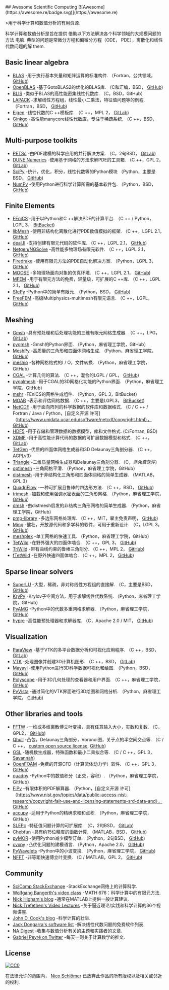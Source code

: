 <div class="github-widget" data-repo="nschloe/awesome-scientific-computing"></div>
<script async src="https://pagead2.googlesyndication.com/pagead/js/adsbygoogle.js"></script><ins class="adsbygoogle" style="display:block" data-ad-client="ca-pub-6890694312814945" data-ad-slot="5473692530" data-ad-format="auto"  data-full-width-responsive="true"></ins><script>(adsbygoogle = window.adsbygoogle || []).push({});</script>
## Awesome Scientific Computing [![Awesome](https://awesome.re/badge.svg)](https://awesome.re)



&gt;用于科学计算和数值分析的有用资源.

科学计算和数值分析是旨在提供
借助以下方法解决各个科学领域的大规模问题的方法
 电脑.  典型的问题是常微分方程和偏微分方程（ODE，
PDE），离散化和线性代数问题的解
them.





## Basic linear algebra

- [BLAS](https://www.netlib.org/blas/) -用于执行基本矢量和矩阵运算的标准构件.
  （Fortran，公共领域， [GitHub](https://github.com/Reference-LAPACK/lapack/tree/master/BLAS))
- [OpenBLAS](https://www.openblas.net) -基于GotoBLAS2的优化的BLAS库.
  （C和汇编，BSD， [GitHub](https://github.com/xianyi/OpenBLAS))
- [BLIS](https://github.com/flame/blis) -类似于BLAS的高性能密集线性代数库.
  （C，BSD，GitHub）
- [LAPACK](https://www.netlib.org/lapack/) -求解线性方程组，线性最小二乘法，特征值问题等的例程.
  （Fortran，BSD， [GitHub](https://github.com/Reference-LAPACK/lapack))
- [Eigen](http://eigen.tuxfamily.org/index.php?title=Main_Page) -线性代数的C ++模板库.
  （C ++，MPL 2， [GitLab](https://gitlab.com/libeigen/eigen))
- [Ginkgo](https://ginkgo-project.github.io/) -高性能manycore线性代数库，专注于稀疏系统.
  （C ++，BSD， [GitHub](https://github.com/ginkgo-project/ginkgo))


## Multi-purpose toolkits

- [PETSc](https://www.mcs.anl.gov/petsc/) -由PDE建模的科学应用的并行解决方案.
  （C，2句BSD， [GitLab](https://gitlab.com/petsc/petsc))
- [DUNE Numerics](https://www.dune-project.org) -使用基于网格的方法求解PDE的工具箱.
  （C ++，GPL 2， [GitLab](https://gitlab.dune-project.org/core/))
- [SciPy](https://www.scipy.org) -统计，优化，积分，线性代数等的Python模块
  （Python，主要是BSD， [GitHub](https://github.com/scipy/scipy/))
- [NumPy](https://numpy.org/) -使用Python进行科学计算所需的基本软件包.
  （Python，BSD， [GitHub](https://github.com/numpy/numpy))


## Finite Elements

- [FEniCS](https://fenicsproject.org) -用于以Python和C ++解决PDE的计算平台.
  （C ++ / Python，LGPL 3， [BitBucket](https://bitbucket.org/fenics-project/))
- [libMesh](https://libmesh.github.io) -使用非结构化离散化进行PDE数值模拟的框架.
  （C ++，LGPL 2.1， [GitHub](https://github.com/libMesh/libmesh))
- [deal.II](https://dealii.org) -支持创建有限元代码的软件库.
  （C ++，LGPL 2.1， [GitHub](https://github.com/dealii/dealii))
- [Netgen/NGSolve](https://ngsolve.org) -高性能多物理场有限元软件.
  （C ++，LGPL 2.1， [GitHub](https://github.com/NGSolve/netgen))
- [Firedrake](https://www.firedrakeproject.org) -使用有限元方法的PDE自动化解决方案.
  （Python，LGPL 3， [GitHub](https://github.com/firedrakeproject/firedrake))
- [MOOSE](https://www.mooseframework.org) -多物理场面向对象的仿真环境.
  （C ++，LGPL 2.1， [GitHub](https://github.com/idaholab/moose))
- [MFEM](https://mfem.org) -用于有限元方法的免费，轻量级，可扩展的C ++库.
  （C ++，LGPL 2.1， [GitHub](https://github.com/mfem/mfem))
- [SfePy](https://sfepy.org) -Python中的简单有限元.
  （Python，BSD， [GitHub](https://github.com/sfepy/sfepy))
- [FreeFEM](https://freefem.org) -高级Multiphysics-multimesh有限元语言.
  （C ++，LGPL， [GitHub](https://github.com/FreeFem))

## Meshing

- [Gmsh](http://gmsh.info) -具有预处理和后处理功能的三维有限元网格生成器.
  （C ++，LPG， [GitLab](https://gitlab.onelab.info/gmsh/gmsh))
- [pygmsh](https://github.com/nschloe/pygmsh) -Gmsh的Python界面.
  （Python，麻省理工学院，GitHub）
- [MeshPy](https://mathema.tician.de/software/meshpy/) -高质量的三角形和四面体网格生成.
  （Python，麻省理工学院， [GitHub](https://github.com/inducer/meshpy))
- [meshio](https://github.com/nschloe/meshio) -各种网格格式的I / O，文件转换.
  （Python，麻省理工学院，GitHub）
- [CGAL](https://www.cgal.org) -计算几何的算法.
  （C ++，混合的LGPL / GPL， [GitHub](https://github.com/CGAL/cgal))
- [pygalmesh](https://github.com/nschloe/pygalmesh) -用于CGAL的3D网格化功能的Python界面.
  （Python，麻省理工学院，GitHub）
- [mshr](https://bitbucket.org/fenics-project/mshr/) -FEniCS的网格生成组件.
  （Python，GPL 3，BitBucket）
- [MOAB](https://press3.mcs.anl.gov/sigma/moab-library/) -表示和评估网格数据.
  （C ++，主要是LGPL3， [BitBucket](https://bitbucket.org/fathomteam/moab/))
- [NetCDF](https://www.unidata.ucar.edu/software/netcdf/) -用于面向阵列的科学数据的软件库和数据格式.
  （C / C ++ / Fortran / Java / Python，[自定义开源
  许可]（https://www.unidata.ucar.edu/software/netcdf/copyright.html），
  [GitHub](https://github.com/Unidata/netcdf-c/))
- [HDF5](https://support.hdfgroup.org/HDF5/) -用于存储和管理数据的数据模型，库和文件格式.
  (C/Fortran, BSD)
- [XDMF](http://www.xdmf.org/index.php/Main_Page) -用于高性能计算代码的数据的可扩展数据模型和格式.
  （C ++， [GitLab](https://gitlab.kitware.com/xdmf/xdmf))
- [TetGen](https://www.wias-berlin.de/software/index.jsp?id=TetGen) -优质的四面体网格生成器和3D Delaunay三角剖分器.
  （C ++，AGPLv3）
- [Triangle](https://www.cs.cmu.edu/~quake/triangle.html) -二维质量网格生成器和Delaunay三角剖分器.
  （C，*非免费软件*）
- [optimesh](https://github.com/nschloe/optimesh) -三角网格平滑.
  （Python，麻省理工学院，GitHub）
- [distmesh](http://persson.berkeley.edu/distmesh/) -用于非结构化三角形和四面体网格的简单生成器.
  （MATLAB，GPL 3）
- [QuadriFlow](https://stanford.edu/~jingweih/papers/quadriflow/) -一种可扩展且鲁棒的四边形方法.
  （C ++，BSD， [GitHub](https://github.com/hjwdzh/QuadriFlow))
- [trimesh](https://trimsh.org/) -加载和使用强调水密表面的三角形网格.
  （Python，麻省理工学院， [GitHub](https://github.com/mikedh/trimesh))
- [dmsh](https://github.com/nschloe/dmsh) -由distmesh启发的非结构三角形网格的简单生成器.
  （Python，麻省理工学院，GitHub）
- [pmp-library](https://www.pmp-library.org/)  -多边形网格处理库.  （C ++，MIT，雇主免责声明， [GitHub](https://github.com/pmp-library/pmp-library/))
- [Mmg](https://www.mmgtools.org/)  -健壮，开放源代码和多学科的软件，可用于重新设计.  （C，LGPL 3， [GitHub](https://github.com/MmgTools/mmg))
- [meshplex](https://github.com/nschloe/meshplex)  -单工网格的快速工具.  （Python，麻省理工学院，GitHub）
- [TetWild](https://cs.nyu.edu/~yixinhu/tetwild.pdf) -在野外强大的四面体啮合.
  （C ++，GPL 3， [GitHub](https://github.com/Yixin-Hu/TetWild))
- [TriWild](https://cs.nyu.edu/~yixinhu/triwild.pdf) -带有曲线约束的鲁棒三角剖分.
  （C ++，MPL 2， [GitHub](https://github.com/wildmeshing/TriWild))
- [fTetWild](https://arxiv.org/abs/1908.03581) -在野外快速四面体啮合.
  （C ++，MPL 2， [GitHub](https://github.com/wildmeshing/fTetWild))

## Sparse linear solvers

- [SuperLU](https://portal.nersc.gov/project/sparse/superlu/) -大型，稀疏，非对称线性方程组的直接解.
  （C，主要是BSD， [GitHub](https://github.com/xiaoyeli/superlu))
- [KryPy](https://github.com/andrenarchy/krypy) -Krylov子空间方法，用于求解线性代数系统.
  （Python，麻省理工学院，GitHub）
- [PyAMG](https://pyamg.github.io) -Python中的代数多重网格求解器.
  （Python，麻省理工学院， [GitHub](https://github.com/pyamg/pyamg))
- [hypre](https://computing.llnl.gov/projects/hypre-scalable-linear-solvers-multigrid-methods) -高性能预处理器和求解器库.
  （C，Apache 2.0 / MIT， [GitHub](https://github.com/hypre-space/hypre))

## Visualization

- [ParaView](https://www.paraview.org) -基于VTK的多平台数据分析和可视化应用程序.
  （C ++，BSD， [GitLab](https://gitlab.kitware.com/paraview/paraview))
- [VTK](https://vtk.org/) -处理图像并创建3D计算机图形.
  （C ++，BSD， [GitLab](https://gitlab.kitware.com/vtk/vtk))
- [Mayavi](https://docs.enthought.com/mayavi/mayavi/) -使用Python进行3D科学数据可视化和绘图.
  （Python，BSD， [GitHub](https://github.com/enthought/mayavi))
- [Polyscope](https://polyscope.run/) -用于3D几何处理的查看器和用户界面.
  （C ++，麻省理工学院， [GitHub](https://github.com/nmwsharp/polyscope))
- [PyVista](https://docs.pyvista.org/) -通过简化的VTK界面进行3D绘图和网格分析.
  （Python，麻省理工学院， [GitHub](https://github.com/pyvista/pyvista))

## Other libraries and tools

- [FFTW](http://www.fftw.org) -一维或多维离散傅立叶变换，具有任意输入大小，实数和复数.
  （C，GPL2， [GitHub](https://github.com/FFTW/fftw3))
- [Qhull](http://www.qhull.org) -凸包，Delaunay三角剖分，Voronoi图，关于点的半空间交点等.
  （C / C ++， [custom open source license](http://www.qhull.org/COPYING.txt),
  [GitHub](https://github.com/qhull/qhull/))
- [GSL](https://www.gnu.org/software/gsl/) -随机数生成器，特殊函数和最小二乘拟合等.
  （C / C ++，GPL 3， [Savannah](https://savannah.gnu.org/projects/gsl))
- [OpenFOAM](https://www.openfoam.com) -免费的开源CFD（计算流体动力学）软件.
  （C ++，GPL 3， [GitHub](https://github.com/OpenFOAM/OpenFOAM-dev))
- [quadpy](https://github.com/nschloe/quadpy) -Python中的数值积分（正交，容积）.
  （Python，麻省理工学院，GitHub）
- [FiPy](https://www.ctcms.nist.gov/fipy/) -有限体积的PDF解算器.
  （Python，[自定义开源
  许可]（https://www.nist.gov/topics/data/public-access-nist-research/copyright-fair-use-and-licensing-statements-srd-data-and），
  [GitHub](https://github.com/usnistgov/fipy))
- [accupy](https://github.com/nschloe/accupy) -适用于Python的精确求和和点积.
  （Python，麻省理工学院，GitHub）
- [SLEPc](https://slepc.upv.es) -特征值问题计算的可扩展库.
  （C，2句BSD， [GitLab](https://gitlab.com/slepc/slepc))
- [Chebfun](https://www.chebfun.org/) -具有约15位精度的函数计算.
  （MATLAB，BSD， [GitHub](https://github.com/chebfun/chebfun))
- [pyMOR](https://pymor.org/) -使用Python减少模型订单.
  （Python，2句BSD， [GitHub](https://github.com/pymor/pymor/))
- [cvxpy](https://www.cvxpy.org/) -凸优化问题的建模语言.
  （Python，Apache 2.0， [GitHub](https://github.com/cvxgrp/cvxpy))
- [PyWavelets](https://pywavelets.readthedocs.io/en/latest/) -Python中的小波变换.
  （Python，麻省理工学院， [GitHub](https://github.com/PyWavelets/pywt))
- [NFFT](https://www-user.tu-chemnitz.de/~potts/nfft/) -非等距快速傅立叶变换.
  （C / MATLAB，GPL 2， [GitHub](https://github.com/NFFT/nfft))


## Community

- [SciComp StackExchange](https://scicomp.stackexchange.com/) -StackExchange网络上的计算科学.
- [Wolfgang Bangerth's video class](https://www.math.colostate.edu/~bangerth/videos.html) -MATH 676：科学计算中的有限元方法.
- [Nick Higham's blog](https://nhigham.com/) -通常在MATLAB上提供一般计算建议.
- [Nick Trefethen's Video Lectures](https://people.maths.ox.ac.uk/trefethen/videos.html) -关于逼近理论/实践和科学计算的36个视频讲座.
- [John D. Cook's blog](https://www.johndcook.com/blog/) -科学计算的壮举.
- [Jack Dongarra's software list](https://www.netlib.org/utk/people/JackDongarra/la-sw.html) -解决线性代数问题的免费软件列表.
- [NA Digest](https://www.netlib.org/na-digest-html/) -收集与数值分析有关的主题和实践者的文章.
- [Gabriel Peyré on Twitter](https://twitter.com/gabrielpeyre) -每天一则关于计算数学的推文.

## License

[![CC0](https://mirrors.creativecommons.org/presskit/buttons/88x31/svg/cc-zero.svg)](https://creativecommons.org/publicdomain/zero/1.0/)

在法律允许的范围内， [Nico Schlömer](https://github.com/nschloe)
已放弃此作品的所有版权以及相关或邻近的权利.
